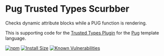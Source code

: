 # Pug Trusted Types Scurbber

Checks dynamic attribute blocks while a PUG function is rendering.

This is supporting code for the
[Trusted Types Plugin](https://npmjs.com/package/pug-plugin-trusted-types)
for the [Pug](https://pugjs.org/) template language.

[![npm](https://img.shields.io/npm/v/pug-runtime-trusted-types.svg)](https://www.npmjs.com/package/pug-runtime-trusted-types)
[![Install Size](https://packagephobia.now.sh/badge?p=pug-runtime-trusted-types)](https://packagephobia.now.sh/result?p=pug-runtime-trusted-types)
[![Known Vulnerabilities](https://snyk.io/test/github/mikesamuel/pug-runtime-trusted-types/badge.svg?targetFile=package.json)](https://snyk.io/test/github/mikesamuel/pug-runtime-trusted-types?targetFile=package.json)
